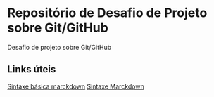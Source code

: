 # Repositório de Desafio de Projeto sobre Git/GitHub

Desafio de projeto sobre Git/GitHub

##  Links úteis
[Sintaxe básica marckdown](https://docs.pipz.com/central-de-ajuda/learning-center/guia-basico-de-markdown#open)
[Sintaxe Marckdown](https://www.markdownguide.org/getting-started/)
